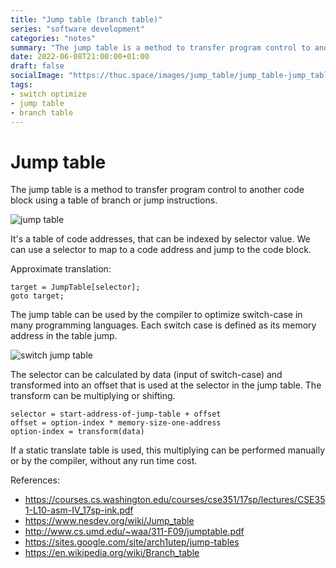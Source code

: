 ```yaml
---
title: "Jump table (branch table)"
series: "software development"
categories: "notes"
summary: "The jump table is a method to transfer program control to another code block using a table of branch or jump instructions."
date: 2022-06-08T21:00:00+01:00
draft: false
socialImage: "https://thuc.space/images/jump_table/jump_table-jump_table.png"
tags:
- switch optimize
- jump table
- branch table
---
```


# Jump table

The jump table is a method to transfer program control to another code block using a table of branch or jump instructions.

![jump table](https://thuc.space/images/jump_table/jump_table-jump_table.png)


It's a table of code addresses, that can be indexed by selector value. We can use a selector to map to a code address and jump to the code block.

Approximate translation:
```
target = JumpTable[selector];
goto target;
```

The jump table can be used by the compiler to optimize switch-case in many programming languages.
Each switch case is defined as its memory address in the table jump. 

![switch jump table](https://thuc.space/images/jump_table/jump_table-switch-case.png)

The selector can be calculated by data (input of switch-case) and transformed into an offset that is used at the selector in the jump table. The transform can be multiplying or shifting.

```
selector = start-address-of-jump-table + offset
offset = option-index * memory-size-one-address
option-index = transform(data)
```

If a static translate table is used, this multiplying can be performed manually or by the compiler, without any run time cost.

References:
 - https://courses.cs.washington.edu/courses/cse351/17sp/lectures/CSE351-L10-asm-IV_17sp-ink.pdf
 - https://www.nesdev.org/wiki/Jump_table
 - http://www.cs.umd.edu/~waa/311-F09/jumptable.pdf
 - https://sites.google.com/site/arch1utep/jump-tables
 - https://en.wikipedia.org/wiki/Branch_table

